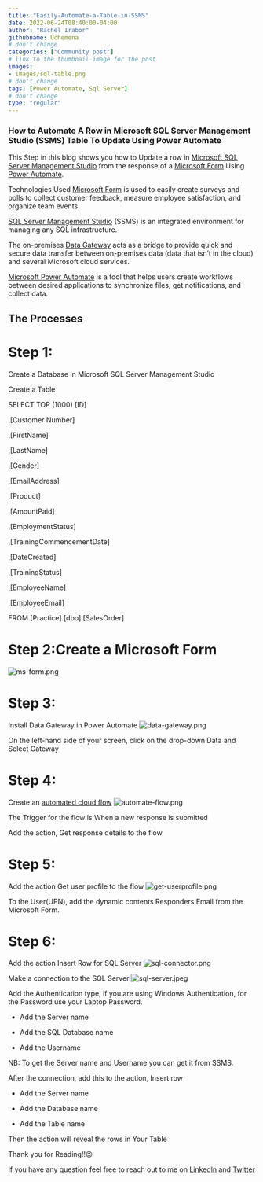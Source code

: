 ```yaml
---
title: "Easily-Automate-a-Table-in-SSMS"
date: 2022-06-24T08:40:00-04:00
author: "Rachel Irabor"
githubname: Uchemena
# don't change
categories: ["Community post"]
# link to the thumbnail image for the post
images:
- images/sql-table.png
# don't change
tags: [Power Automate, Sql Server]
# don't change
type: "regular"
---
```



### How to Automate A Row in Microsoft SQL Server Management Studio (SSMS) Table To Update Using Power Automate


This Step in this blog shows you how to Update a row in [Microsoft SQL Server Management Studio](https://docs.microsoft.com/en-us/sql/ssms/sql-server-management-studio-ssms?view=sql-server-ver16) from the response of a [Microsoft Form](https://www.microsoft.com/en-us/microsoft-365/online-surveys-polls-quizzes) Using [Power Automate](https://smartbridge.com/what-is-microsoft-power-automate/).



Technologies Used
[Microsoft Form](https://www.microsoft.com/en-us/microsoft-365/online-surveys-polls-quizzes) is used to easily create surveys and polls to collect customer feedback, measure employee satisfaction, and organize team events.

[SQL Server Management Studio](https://docs.microsoft.com/en-us/sql/ssms/sql-server-management-studio-ssms?view=sql-server-ver16) (SSMS) is an integrated environment for managing any SQL infrastructure.

The on-premises [Data Gateway](https://docs.microsoft.com/en-us/power-automate/gateway-reference) acts as a bridge to provide quick and secure data transfer between on-premises data (data that isn’t in the cloud) and several Microsoft cloud services.

[Microsoft Power Automate](https://smartbridge.com/what-is-microsoft-power-automate/) is a tool that helps users create workflows between desired applications to synchronize files, get notifications, and collect data.




##  The Processes
# Step 1:

Create a Database in Microsoft SQL Server Management Studio

Create a Table

SELECT TOP (1000) [ID]

,[Customer Number]

,[FirstName]

,[LastName]

,[Gender]

,[EmailAddress]

,[Product]

,[AmountPaid]

,[EmploymentStatus]

,[TrainingCommencementDate]

,[DateCreated]

,[TrainingStatus]

,[EmployeeName]

,[EmployeeEmail]

FROM [Practice].[dbo].[SalesOrder]



# Step 2:Create a Microsoft Form
![ms-form.png](images/ms-form.png)



# Step 3:

Install Data Gateway in Power Automate
![data-gateway.png](images/data-gateway.png)

On the left-hand side of your screen, click on the drop-down Data and Select Gateway



# Step 4:

Create an [automated cloud flow](https://docs.microsoft.com/en-us/power-automate/flow-types)
![automate-flow.png](images/automate-flow.png)


The Trigger for the flow is When a new response is submitted

Add the action, Get response details to the flow



# Step 5:

Add the action Get user profile to the flow
![get-userprofile.png](images/get-userprofile.png)


To the User(UPN), add the dynamic contents Responders Email from the Microsoft Form.


# Step 6:

Add the action Insert Row for SQL Server
![sql-connector.png](images/sql-connector.png)


Make a connection to the SQL Server
![sql-server.jpeg](images/sql-server.jpeg)

Add the Authentication type, if you are using Windows Authentication, for the Password use your Laptop Password.

* Add the Server name

* Add the SQL Database name

* Add the Username

NB: To get the Server name and Username you can get it from SSMS.

After the connection, add this to the action, Insert row

* Add the Server name

* Add the Database name

* Add the Table name

Then the action will reveal the rows in Your Table


Thank you for Reading!!😉

If you have any question feel free to reach out to me on [Linkedln](https://www.linkedin.com/in/rachelirabor/) and [Twitter](https://twitter.com/Richie4love)
